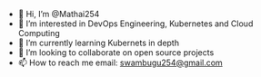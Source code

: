 - 👋 Hi, I’m @Mathai254
- 👀 I’m interested in DevOps Engineering, Kubernetes and Cloud Computing
- 🌱 I’m currently learning Kubernets in depth
- 💞️ I’m looking to collaborate on open source projects
- 📫 How to reach me email: swambugu254@gmail.com

<!---
Mathai254/Mathai254 is a ✨ special ✨ repository because its `README.md` (this file) appears on your GitHub profile.
You can click the Preview link to take a look at your changes.
--->
